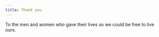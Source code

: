 ```yaml
---
title: Thank you
---
```


To the men and women who gave their lives so we could be free to live ours.
